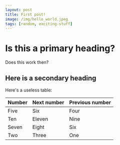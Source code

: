 ```yaml
---
layout: post
title: First post!
image: /img/hello_world.jpeg
tags: [random, exciting-stuff]
---
```


# Is this a primary heading?
Does this work then?

## Here is a secondary heading

Here's a useless table:

| Number | Next number | Previous number |
| :------ |:--- | :--- |
| Five | Six | Four |
| Ten | Eleven | Nine |
| Seven | Eight | Six |
| Two | Three | One |
